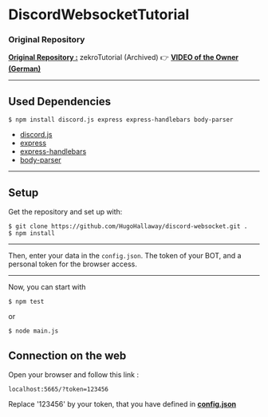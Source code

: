 # DiscordWebsocketTutorial

### Original Repository
[**Original Repository :**](https://github.com/zekroTutorials/DiscordWebsocket.git) zekroTutorial (Archived)
👉 [**VIDEO of the Owner (German)**](https://youtu.be/LxLob6-8Sl0)

---

## Used Dependencies

```
$ npm install discord.js express express-handlebars body-parser
```

- [discord.js](https://www.npmjs.com/package/discord.js)
- [express](https://www.npmjs.com/package/express)
- [express-handlebars](https://www.npmjs.com/package/express-handlebars)
- [body-parser](https://www.npmjs.com/package/body-parser)

---

## Setup

Get the repository and set up with:
```
$ git clone https://github.com/HugoHallaway/discord-websocket.git .
$ npm install
```
---
Then, enter your data in the `config.json`. The token of your BOT, and a personal token for the browser access.

---
Now, you can start with
```
$ npm test
```
or
```
$ node main.js
```

## Connection on the web

Open your browser and follow this link :
```
localhost:5665/?token=123456
```
Replace '123456' by your token, that you have defined in [**config.json**](config.json)
